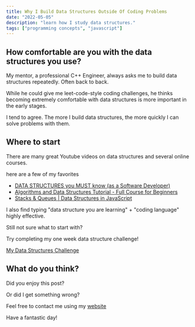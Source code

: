```yaml
---
title: Why I Build Data Structures Outside Of Coding Problems
date: "2022-05-05"
description: "learn how I study data structures."
tags: ["programming concepts", "javascript"]
---
```


## How comfortable are you with the data structures you use?

My mentor, a professional C++ Engineer, always asks me to build data structures repeatedly. Often back to back.

While he could give me leet-code-style coding challenges, he thinks becoming extremely comfortable with data structures is more important in the early stages.

I tend to agree. The more I build data structures, the more quickly I can solve problems with them.

## Where to start

There are many great Youtube videos on data structures and several online courses.

here are a few of my favorites

- [DATA STRUCTURES you MUST know (as a Software Developer)](https://www.youtube.com/watch?v=sVxBVvlnJsM)
- [Algorithms and Data Structures Tutorial - Full Course for Beginners](https://www.youtube.com/watch?v=8hly31xKli0)
- [Stacks & Queues | Data Structures in JavaScript](https://www.youtube.com/watch?v=1AJ4ldcH2t4)

I also find typing "data structure you are learning" + "coding language" highly effective.

Still not sure what to start with?

Try completing my one week data structure challenge!

[My Data Structures Challenge](https://github.com/zachinjapan/Data-Structures-1-Week-Challenge)

## What do you think?

Did you enjoy this post?

Or did I get something wrong?

Feel free to contact me using my [website](https://zstone.dev)

Have a fantastic day!
